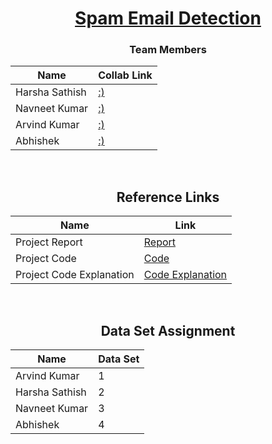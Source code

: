 <div align = "center">

# [Spam Email Detection](#)

### Team Members

| Name           | Collab Link |
|----------------|---------------|
| Harsha Sathish   | [:)](https://colab.research.google.com/drive/1vwr8shyuZ8q5AOgRhHG4hKCSJOzpC0wK?usp=sharing) |  
| Navneet Kumar    | [:)](https://colab.research.google.com/drive/1JTInrzJVmU0mGjB68g1Zh4wR6RFp6GMZ#scrollTo=KngvPxywumPd) |  
| Arvind Kumar    | [:)]()  |  
| Abhishek   | [:)](https://colab.research.google.com/drive/1hg2pC4aq4lhtSATaeezP-JyF63JoXzNi?usp=sharing)  |
  
  
<br/>
  
## Reference Links

| Name           | Link |
|----------------|---------------|
| Project Report    | [Report](https://pythonbaba.com/email-spam-classification-project-report/) |
| Project Code    | [Code](https://github.com/Sumit-Rakesh/Email-Spam-Detection-classification-project-in-python/blob/main/email_spam_classifier.ipynb) |
| Project Code Explanation    | [Code Explanation](https://pythonbaba.com/python-code-for-email-spam-classification-using-machine-learning/)  |

<br/>

  
## Data Set Assignment

| Name           | Data Set |
|----------------|---------------|
| Arvind Kumar    | 1 |
| Harsha Sathish   | 2  |  
| Navneet Kumar    | 3 |    
| Abhishek   | 4 | 
  
</div>

